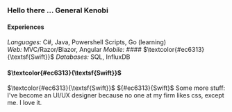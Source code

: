 ### Hello there ... General Kenobi

#### Experiences
_Languages:_ C#, Java, Powershell Scripts, Go (learning) <br>
_Web:_ MVC/Razor/Blazor, Angular
_Mobile:_ #### $\textcolor{#ec6313}{\textsf{Swift}}$ 
_Databases:_ SQL, InfluxDB
#### $\textcolor{#ec6313}{\textsf{Swift}}$ 
$\textcolor{#ec6313}{\textsf{Swift}}$
${#ec6313}{Swift}$
Some more stuff:
I've become an UI/UX designer because no one at my firm likes css, except me.
I love it.
